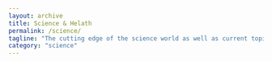 ```yaml
---
layout: archive
title: Science & Helath
permalink: /science/
tagline: "The cutting edge of the science world as well as current topics on health."
category: "science"
---
```

